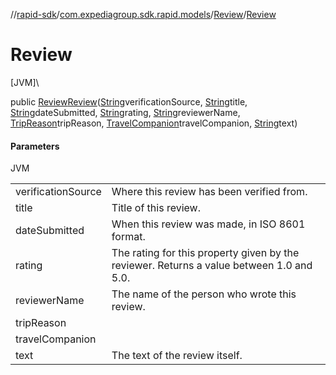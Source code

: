 //[rapid-sdk](../../../index.md)/[com.expediagroup.sdk.rapid.models](../index.md)/[Review](index.md)/[Review](-review.md)

# Review

[JVM]\

public [Review](index.md)[Review](-review.md)([String](https://docs.oracle.com/javase/8/docs/api/java/lang/String.html)verificationSource, [String](https://docs.oracle.com/javase/8/docs/api/java/lang/String.html)title, [String](https://docs.oracle.com/javase/8/docs/api/java/lang/String.html)dateSubmitted, [String](https://docs.oracle.com/javase/8/docs/api/java/lang/String.html)rating, [String](https://docs.oracle.com/javase/8/docs/api/java/lang/String.html)reviewerName, [TripReason](../-trip-reason/index.md)tripReason, [TravelCompanion](../-travel-companion/index.md)travelCompanion, [String](https://docs.oracle.com/javase/8/docs/api/java/lang/String.html)text)

#### Parameters

JVM

| | |
|---|---|
| verificationSource | Where this review has been verified from. |
| title | Title of this review. |
| dateSubmitted | When this review was made, in ISO 8601 format. |
| rating | The rating for this property given by the reviewer. Returns a value between 1.0 and 5.0. |
| reviewerName | The name of the person who wrote this review. |
| tripReason |
| travelCompanion |
| text | The text of the review itself. |
